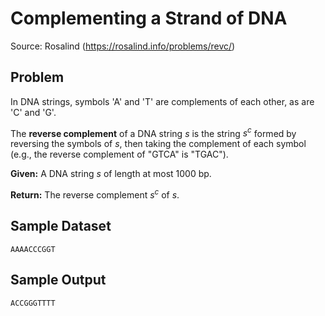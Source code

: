 
Complementing a Strand of DNA
=============================

Source: Rosalind (https://rosalind.info/problems/revc/)

Problem
-------
In DNA strings, symbols 'A' and 'T' are complements of each other, as are 'C' and 'G'.

The **reverse complement** of a DNA string *s* is the string *s<sup>c</sup>* formed by reversing the symbols of *s*, then taking the complement of each symbol (e.g., the reverse complement of "GTCA" is "TGAC").

**Given:** A DNA string *s* of length at most 1000 bp.

**Return:** The reverse complement *s<sup>c</sup>* of *s*.


Sample Dataset
--------------
```
AAAACCCGGT
```

Sample Output
-------------
```
ACCGGGTTTT
```
